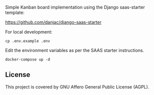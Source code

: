 Simple Kanban board implementation using the Django saas-starter template:


https://github.com/danjac/django-saas-starter

For local development:

    cp .env.example .env

Edit the environment variables as per the SAAS starter instructions.

    docker-compose up -d

## License

This project is covered by GNU Affero General Public License (AGPL).


